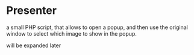 # Presenter

a small PHP script, that allows to open a popup, and then use the original window to select which image to show in the popup.

will be expanded later
